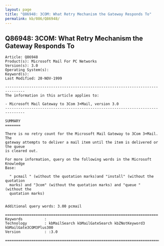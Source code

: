 ```yaml
---
layout: page
title: "Q86948: 3COM: What Retry Mechanism the Gateway Responds To"
permalink: kb/086/Q86948/
---
```


## Q86948: 3COM: What Retry Mechanism the Gateway Responds To

	Article: Q86948
	Product(s): Microsoft Mail For PC Networks
	Version(s): 3.0
	Operating System(s): 
	Keyword(s): 
	Last Modified: 20-NOV-1999
	
	-------------------------------------------------------------------------------
	The information in this article applies to:
	
	- Microsoft Mail Gateway to 3Com 3+Mail, version 3.0 
	-------------------------------------------------------------------------------
	
	SUMMARY
	=======
	
	There is no retry count for the Microsoft Mail Gateway to 3Com 3+Mail. The
	gateway attempts to deliver a mail item until the item is delivered or the queue
	is cleared out.
	
	For more information, query on the following words in the Microsoft Knowledge
	Base:
	
	  " pcmail " (without the quotation marks)and "install" (without the quotation
	  marks) and "3com" (without the quotation marks) and "queue " (without the
	  quotation marks)
	
	
	Additional query words: 3.00 pcmail
	
	======================================================================
	Keywords          :  
	Technology        : kbMailSearch kbMailGateSearch kbZNotKeyword3 kbMailGate3COM3Plus300
	Version           : :3.0
	
	=============================================================================
	
